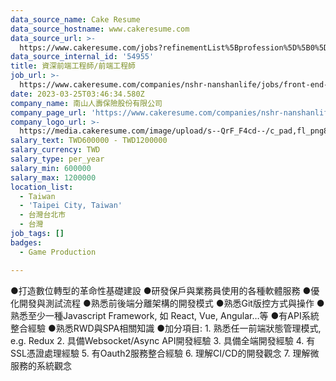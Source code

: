 ```yaml
---
data_source_name: Cake Resume
data_source_hostname: www.cakeresume.com
data_source_url: >-
  https://www.cakeresume.com/jobs?refinementList%5Bprofession%5D%5B0%5D=game-production&range%5Bsalary_range%5D%5Bmin%5D=100000
data_source_internal_id: '54955'
title: 資深前端工程師/前端工程師
job_url: >-
  https://www.cakeresume.com/companies/nshr-nanshanlife/jobs/front-end-engineer-c28dcd
date: 2023-03-25T03:46:34.580Z
company_name: 南山人壽保險股份有限公司
company_page_url: 'https://www.cakeresume.com/companies/nshr-nanshanlife'
company_logo_url: >-
  https://media.cakeresume.com/image/upload/s--QrF_F4cd--/c_pad,fl_png8,h_200,w_200/v1689318441/cwk3oarembopxgoipvej.png
salary_text: TWD600000 - TWD1200000
salary_currency: TWD
salary_type: per_year
salary_min: 600000
salary_max: 1200000
location_list:
  - Taiwan
  - 'Taipei City, Taiwan'
  - 台灣台北市
  - 台灣
job_tags: []
badges:
  - Game Production

---
```


●打造數位轉型的革命性基礎建設 ●研發保戶與業務員使用的各種軟體服務 ●優化開發與測試流程 ●熟悉前後端分離架構的開發模式 ●熟悉Git版控方式與操作 ●熟悉至少一種Javascript Framework, 如 React, Vue, Angular…等 ●有API系統整合經驗 ●熟悉RWD與SPA相關知識 ●加分項目: 1. 熟悉任一前端狀態管理模式, e.g. Redux 2. 具備Websocket/Async API開發經驗 3. 具備全端開發經驗 4. 有SSL憑證處理經驗 5. 有Oauth2服務整合經驗 6. 理解CI/CD的開發觀念 7. 理解微服務的系統觀念
